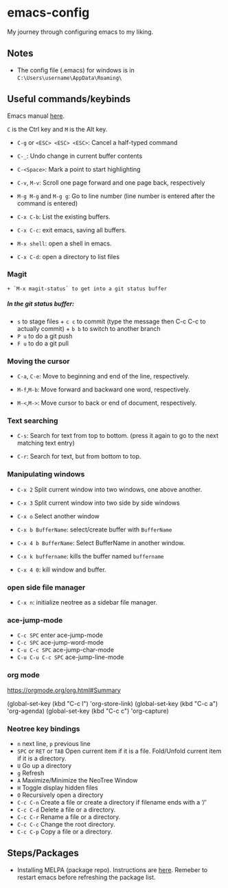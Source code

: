 # emacs-config
My journey through configuring emacs to my liking.

## Notes
+ The config file (.emacs)  for windows is in `C:\Users\username\AppData\Roaming\`

## Useful commands/keybinds
Emacs manual [here](https://www.gnu.org/software/emacs/manual).

`C` is the Ctrl key and `M` is the  Alt key.

+ `C-g` or `<ESC> <ESC> <ESC>`: Cancel a half-typed command

+ `C-_`: Undo change in current buffer contents

+ `C-<Space>`: Mark a point to start highlighting

+ `C-v`, `M-v`: Scroll one page forward and one page back, respectively

+ `M-g M-g` and `M-g g`: Go to line number (line number is entered after the command is entered)

+ `C-x C-b`: List the existing buffers.

+ `C-x C-c`: exit emacs, saving all buffers.

+ `M-x shell`: open a shell in emacs.

+ `C-x C-d`: open a directory to list files

### Magit
    + `M-x magit-status` to get into a git status buffer
 ##### In the git status buffer:
   +  `s` to stage files
    + `c c` to commit (type the message then C-c C-c to actually commit)
    + `b b` to switch to another branch
   + `P u` to do a git push
   + `F u` to do a git pull

### Moving the cursor
+ `C-a`, `C-e`: Move to beginning and end of the line, respectively.

+ `M-f`,`M-b`: Move forward and backward one word, respectively.

+ `M-<`,`M->`: Move cursor to back or end of document, respectively.

### Text searching
+ `C-s`: Search for text from top to bottom. (press it again to go to the next matching text entry)

+ `C-r`: Search for text, but from bottom to top.

### Manipulating windows

+ `C-x 2` Split current window into two windows, one above another.

+ `C-x 3` Split current window into two side by side windows

+ `C-x o` Select another window

+ `C-x b BufferName`: select/create buffer with `BufferName`

+ `C-x 4 b BufferName`: Select BufferName in another window.

+ `C-x k buffername`: kills the buffer named `buffername`

+ `C-x 4 0`: kill window and buffer.

### open side file manager
+ `C-x n`: initialize neotree as a sidebar file manager.

### ace-jump-mode
+ `C-c SPC` enter ace-jump-mode
+ `C-c SPC` ace-jump-word-mode
+ `C-u C-c SPC` ace-jump-char-mode
+ `C-u C-u C-c SPC` ace-jump-line-mode

### org mode
https://orgmode.org/org.html#Summary

(global-set-key (kbd "C-c l") 'org-store-link)
(global-set-key (kbd "C-c a") 'org-agenda)
(global-set-key (kbd "C-c c") 'org-capture)

### Neotree key bindings

+ `n` next line, `p` previous line
+ `SPC` or `RET` or `TAB` Open current item if it is a file. Fold/Unfold current item if it is a directory.
+ `U` Go up a directory
+ `g` Refresh
+ `A` Maximize/Minimize the NeoTree Window
+ `H` Toggle display hidden files
+ `O` Recursively open a directory
+ `C-c C-n` Create a file or create a directory if filename ends with a ‘/’
+ `C-c C-d` Delete a file or a directory.
+ `C-c C-r` Rename a file or a directory.
+ `C-c C-c` Change the root directory.
+ `C-c C-p` Copy a file or a directory.

## Steps/Packages
+ Installing MELPA (package repo). Instructions are [here](http://ergoemacs.org/emacs/emacs_package_system.html). Remeber to restart emacs before refreshing the package list.



